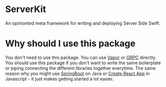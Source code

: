 # ServerKit

An opinionted meta framework for writing and deploying Server Side Swift.

# Why should I use this package

You don't need to use this package. You can use [Vapor](https://github.com/vapor/vapor) or [GRPC](https://github.com/grpc/grpc-swift) directly. You should use this package if you don't want to write the same boilerplate or piping connecting the different libraries together everytime. The same reason why you might use [SpringBoot](https://spring.io) on Java or [Create React App](https://github.com/facebook/create-react-app) in Javascript - it just makes getting started a lot easier.

